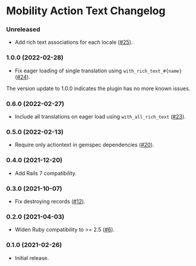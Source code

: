 # Mobility Action Text Changelog

### Unreleased
- Add rich text associations for each locale ([#25](https://github.com/sedubois/mobility-actiontext/pull/25)).

### 1.0.0 (2022-02-28)
- Fix eager loading of single translation using `with_rich_text_#{name}` ([#24](https://github.com/sedubois/mobility-actiontext/pull/24)).

The version update to 1.0.0 indicates the plugin has no more known issues.

### 0.6.0 (2022-02-27)
- Include all translations on eager load using `with_all_rich_text` ([#23](https://github.com/sedubois/mobility-actiontext/pull/23)).

### 0.5.0 (2022-02-13)
- Require only actiontext in gemspec dependencies ([#20](https://github.com/sedubois/mobility-actiontext/pull/20)).

### 0.4.0 (2021-12-20)
- Add Rails 7 compatibility.

### 0.3.0 (2021-10-07)
- Fix destroying records ([#12](https://github.com/sedubois/mobility-actiontext/pull/12)).

### 0.2.0 (2021-04-03)
- Widen Ruby compatibility to >= 2.5 ([#6](https://github.com/sedubois/mobility-actiontext/pull/6)).

### 0.1.0 (2021-02-26)
- Initial release.
